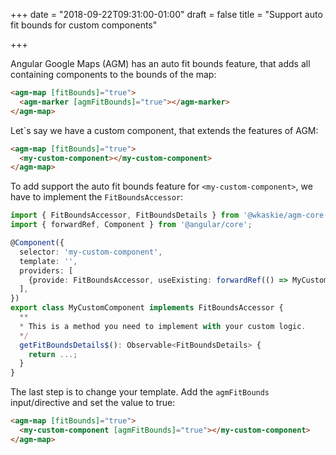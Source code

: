 +++
date = "2018-09-22T09:31:00-01:00"
draft = false
title = "Support auto fit bounds for custom components"

+++

Angular Google Maps (AGM) has an auto fit bounds feature, that adds all containing components to the bounds of the map:

```html
<agm-map [fitBounds]="true">
  <agm-marker [agmFitBounds]="true"></agm-marker>
</agm-map>
```

Let`s say we have a custom component, that extends the features of AGM:


```html
<agm-map [fitBounds]="true">
  <my-custom-component></my-custom-component>
</agm-map>
```

To add support the auto fit bounds feature for `<my-custom-component>`, we have to implement the `FitBoundsAccessor`:

```typescript
import { FitBoundsAccessor, FitBoundsDetails } from '@wkaskie/agm-core';
import { forwardRef, Component } from '@angular/core';

@Component({
  selector: 'my-custom-component',
  template: '',
  providers: [
    {provide: FitBoundsAccessor, useExisting: forwardRef(() => MyCustomComponent)}
  ],
})
export class MyCustomComponent implements FitBoundsAccessor {
  **
  * This is a method you need to implement with your custom logic.
  */
  getFitBoundsDetails$(): Observable<FitBoundsDetails> {
    return ...;
  }
}
```

The last step is to change your template. Add the `agmFitBounds` input/directive and set the value to true:

```html
<agm-map [fitBounds]="true">
  <my-custom-component [agmFitBounds]="true"></my-custom-component>
</agm-map>
```